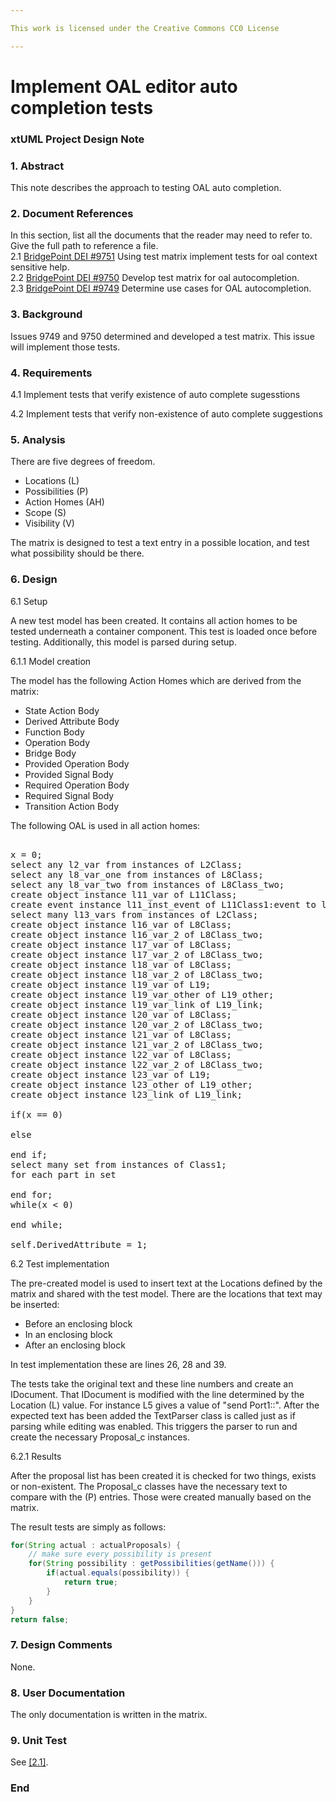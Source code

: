 ```yaml
---

This work is licensed under the Creative Commons CC0 License

---
```


# Implement OAL editor auto completion tests
### xtUML Project Design Note


### 1. Abstract

This note describes the approach to testing OAL auto completion.   

### 2. Document References

In this section, list all the documents that the reader may need to refer to.
Give the full path to reference a file.  
<a id="2.1"></a>2.1 [BridgePoint DEI #9751](https://support.onefact.net/issues/9751) Using test matrix implement tests for oal context sensitive help.  
<a id="2.2"></a>2.2 [BridgePoint DEI #9750](https://support.onefact.net/issues/9750) Develop test matrix for oal autocompletion.  
<a id="2.3"></a>2.3 [BridgePoint DEI #9749](https://support.onefact.net/issues/9749) Determine use cases for OAL autocompletion.  

### 3. Background

Issues 9749 and 9750 determined and developed a test matrix.  This issue will implement those tests.   

### 4. Requirements

4.1 Implement tests that verify existence of auto complete sugesstions    

4.2 Implement tests that verify non-existence of auto complete suggestions   

### 5. Analysis

There are five degrees of freedom.  

* Locations (L)  
* Possibilities (P)    
* Action Homes (AH)    
* Scope (S)  
* Visibility (V)  

The matrix is designed to test a text entry in a possible location, and test what possibility should be there.  

### 6. Design

6.1 Setup  

A new test model has been created.  It contains all action homes to be tested underneath a container component.  This test is loaded once before testing.  Additionally, this model is parsed during setup.  

6.1.1 Model creation  

The model has the following Action Homes which are derived from the matrix:  

* State Action Body  
* Derived Attribute Body  
* Function Body  
* Operation Body  
* Bridge Body  
* Provided Operation Body  
* Provided Signal Body  
* Required Operation Body  
* Required Signal Body  
* Transition Action Body  

The following OAL is used in all action homes:  


<pre> 
x = 0;
select any l2_var from instances of L2Class;
select any l8_var_one from instances of L8Class;
select any l8_var_two from instances of L8Class_two;
create object instance l11_var of L11Class;
create event instance l11_inst_event of L11Class1:event to l11_var;
select many l13_vars from instances of L2Class;
create object instance l16_var of L8Class;
create object instance l16_var_2 of L8Class_two;
create object instance l17_var of L8Class;
create object instance l17_var_2 of L8Class_two;
create object instance l18_var of L8Class;
create object instance l18_var_2 of L8Class_two;
create object instance l19_var of L19;
create object instance l19_var_other of L19_other;
create object instance l19_var_link of L19_link;
create object instance l20_var of L8Class;
create object instance l20_var_2 of L8Class_two;
create object instance l21_var of L8Class;
create object instance l21_var_2 of L8Class_two;
create object instance l22_var of L8Class;
create object instance l22_var_2 of L8Class_two;
create object instance l23_var of L19;
create object instance l23_other of L19_other;
create object instance l23_link of L19_link;

if(x == 0)

else

end if;
select many set from instances of Class1;
for each part in set

end for;
while(x < 0)

end while;

self.DerivedAttribute = 1;
</pre>

6.2 Test implementation  

The pre-created model is used to insert text at the Locations defined by the matrix and shared with the test model.  There are the locations that text may be inserted:  

* Before an enclosing block  
* In an enclosing block  
* After an enclosing block  

In test implementation these are lines 26, 28 and 39.  

The tests take the original text and these line numbers and create an IDocument.  That IDocument is modified with the line determined by the Location (L) value.  For instance L5 gives a value of "send Port1::".  After the expected text has been added the TextParser class is called just as if parsing while editing was enabled.  This triggers the parser to run and create the necessary Proposal_c instances.  

6.2.1 Results  

After the proposal list has been created it is checked for two things, exists or non-existent.  The Proposal_c classes have the necessary text to compare with the (P) entries.  Those were created manually based on the matrix.  

The result tests are simply as follows:  
```java
for(String actual : actualProposals) {
    // make sure every possibility is present
    for(String possibility : getPossibilities(getName())) {
        if(actual.equals(possibility)) {
            return true;
        }
    }
}
return false;
```

### 7. Design Comments

None.  

### 8. User Documentation

The only documentation is written in the matrix.  

### 9. Unit Test

See [[2.1]](#2.3).   

### End
